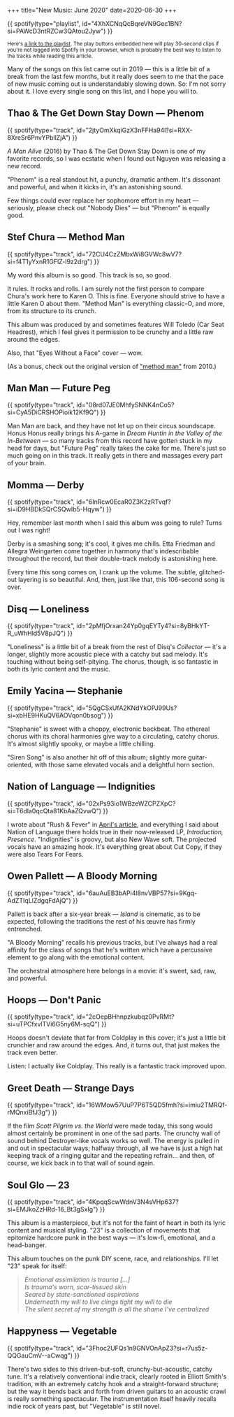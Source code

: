 +++
title="New Music:  June 2020"
date=2020-06-30
+++

{{ spotify(type="playlist", id="4XhXCNqQcBqreVN9Gec1BN?si=PAWcD3ntRZCw3QAtou2Jyw") }}

<small>Here's <a href="https://open.spotify.com/playlist/4XhXCNqQcBqreVN9Gec1BN?si=PAWcD3ntRZCw3QAtou2Jyw">a link to the playlist</a>. The play buttons embedded here will play 30-second clips if you're not logged into Spotify in your browser, which is probably the best way to listen to the tracks while reading this article.</small>

Many of the songs on this list came out in 2019 — this is a little bit of a break from the last few months, but it really does seem to me that the pace of new music coming out is understandably slowing down.  So:  I'm not sorry about it.  I love every single song on this list, and I hope you will to.

## Thao & The Get Down Stay Down — Phenom

{{ spotify(type="track", id="2jtyOmXkqiGzX3nFFHa94l?si=RXX-8XreSr6PnvYPbllZjA") }}

_A Man Alive_ (2016) by Thao & The Get Down Stay Down is one of my favorite records, so I was ecstatic when I found out Nguyen was releasing a new record.

"Phenom" is a real standout hit, a punchy, dramatic anthem.  It's dissonant and powerful, and when it kicks in, it's an astonishing sound.

Few things could ever replace her sophomore effort in my heart — seriously, please check out "Nobody Dies" — but "Phenom" is equally good.

## Stef Chura — Method Man

{{ spotify(type="track", id="72CU4CzZMbxWi8GVWc8wV7?si=f4T1yYxnR1GFlZ-l9z2drg") }}

My word this album is so good.  This track is so, so good.

It rules.  It rocks and rolls.  I am surely not the first person to compare Chura's work here to Karen O.  This is fine.  Everyone should strive to have a little Karen O about them.  "Method Man" is everything classic-O, and more, from its structure to its crunch.

This album was produced by and sometimes features Will Toledo (Car Seat Headrest), which I feel gives it permission to be crunchy and a little raw around the edges.

Also, that "Eyes Without a Face" cover — wow.

(As a bonus, check out the original version of ["method man"](https://stefchuraband.bandcamp.com/track/method-man) from 2010.)

## Man Man — Future Peg

{{ spotify(type="track", id="08rd07JE0MhfySNNK4nCo5?si=CyA5DiCRSHOPioik12Kf9Q") }}

Man Man are back, and they have not let up on their circus soundscape.  Honus Honus really brings his A-game in _Dream Huntin in the Valley of the In-Between_ — so many tracks from this record have gotten stuck in my head for days, but "Future Peg" really takes the cake for me.  There's just so much going on in this track.  It really gets in there and massages every part of your brain.

## Momma — Derby

{{ spotify(type="track", id="6InRcw0EcaR0Z3K2zRTvqf?si=iD9HBDkSQrCSQwIb5-Hqyw") }}

Hey, remember last month when I said this album was going to rule?  Turns out I was right!

Derby is a smashing song; it's cool, it gives me chills.  Etta Friedman and Allegra Weingarten come together in harmony that's indescribable throughout the record, but their double-track melody is astonishing here.

Every time this song comes on, I crank up the volume.  The subtle, glitched-out layering is so beautiful.  And, then, just like that, this 106-second song is over.

## Disq — Loneliness

{{ spotify(type="track", id="2pMfjOrxan24Yp0gqEYTy4?si=8yBHkYT-R_uWhHld5V8pJQ") }}

"Loneliness" is a little bit of a break from the rest of Disq's _Collector_ — it's a longer, slightly more acoustic piece with a catchy but sad melody.  It's touching without being self-pitying.  The chorus, though, is so fantastic in both its lyric content and the music.

## Emily Yacina — Stephanie

{{ spotify(type="track", id="5QgCSxUfA2KNdYkOPJ99Us?si=xbHE9HKuQV6AOVqon0bsog") }}

"Stephanie" is sweet with a choppy, electronic backbeat.  The ethereal chorus with its choral harmonies give way to a circulating, catchy chorus.  It's almost slightly spooky, or maybe a little chilling.

"Siren Song" is also another hit off of this album; slightly more guitar-oriented, with those same elevated vocals and a delightful horn section.

## Nation of Language — Indignities

{{ spotify(type="track", id="02xPs93io1WBzeWZCPZXpC?si=T6dla0qcQta81KbAaZQvwQ") }}

I wrote about "Rush & Fever" in [April's article](../202004-best), and everything I said about Nation of Language there holds true in their now-released LP, _Introduction, Presence_.  "Indignities" is groovy, but also New Wave soft.  The projected vocals have an amazing hook.  It's everything great about Cut Copy, if they were also Tears For Fears.

## Owen Pallett — A Bloody Morning

{{ spotify(type="track", id="6auAuEB3bAPi4l8nvVBP57?si=9Kgq-AdZTIqLlZdgqFdAjQ") }}

Pallett is back after a six-year break — _Island_ is cinematic, as to be expected, following the traditions the rest of his œuvre has firmly entrenched.

"A Bloody Morning" recalls his previous tracks, but I've always had a real affinity for the class of songs that he's written which have a percussive element to go along with the emotional content.

The orchestral atmosphere here belongs in a movie:  it's sweet, sad, raw, and powerful.

## Hoops — Don't Panic

{{ spotify(type="track", id="2cOepBHhnpzkubqz0PvRMt?si=uTPCfxvlTVi6G5ny6M-sqQ") }}

Hoops doesn't deviate that far from Coldplay in this cover; it's just a little bit crunchier and raw around the edges.  And, it turns out, that just makes the track even better.

Listen:  I actually like Coldplay.  This really is a fantastic track improved upon.

## Greet Death — Strange Days

{{ spotify(type="track", id="16WMow57UuP7P6T5QD5fmh?si=imiu2TMRQf-rMQnxiBfJ3g") }}

If the film _Scott Pilgrim vs. the World_ were made today, this song would almost certainly be prominent in one of the sad parts.  The crunchy wall of sound behind Destroyer-like vocals works so well.  The energy is pulled in and out in spectacular ways; halfway through, all we have is just a high hat keeping track of a ringing guitar and the repeating refrain… and then, of course, we kick back in to that wall of sound again.

## Soul Glo — 23

{{ spotify(type="track", id="4KpqqScwWdnV3N4sVHp637?si=EMJkoZzHRd-16_Bt3gSxIg") }}

This album is a masterpiece, but it's not for the faint of heart in both its lyric content and musical styling.  "23" is a collection of movements that epitomize hardcore punk in the best ways — it's low-fi, emotional, and a head-banger.

This album touches on the punk DIY scene, race, and relationships.  I'll let "23" speak for itself:

<blockquote><i>
Emotional assimilation is trauma […]<br />
Is trauma's worn, scar-tissued skin<br />
Seared by state-sanctioned aspirations<br />
Underneath my will to live clings tight my will to die<br />
The silent secret of my strength is all the shame I've centralized
</i></blockquote>

## Happyness — Vegetable

{{ spotify(type="track", id="3Fhoc2UFQs1n9GNVOnApZ3?si=r7us5z-QQGauCmV--aCwqg") }}

There's two sides to this driven-but-soft, crunchy-but-acoustic, catchy tune.  It's a relatively conventional indie track, clearly rooted in Elliott Smith's tradition, with an extremely catchy hook and a straight-forward structure; but the way it bends back and forth from driven guitars to an acoustic crawl is really something spectacular.  The instrumentation itself heavily recalls indie rock of years past, but "Vegetable" is still novel.
